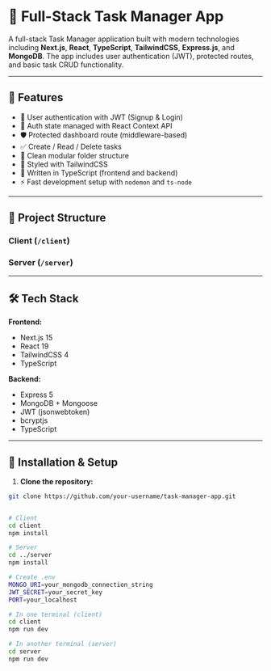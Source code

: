 # 📝 Full-Stack Task Manager App

A full-stack Task Manager application built with modern technologies including **Next.js**, **React**, **TypeScript**, **TailwindCSS**, **Express.js**, and **MongoDB**. The app includes user authentication (JWT), protected routes, and basic task CRUD functionality.

---

## 🚀 Features

- 🔐 User authentication with JWT (Signup & Login)
- 🧠 Auth state managed with React Context API
- 🛡 Protected dashboard route (middleware-based)
- ✅ Create / Read / Delete tasks
- 🧩 Clean modular folder structure
- 💅 Styled with TailwindCSS
- 🔧 Written in TypeScript (frontend and backend)
- ⚡ Fast development setup with `nodemon` and `ts-node`

---

## 📁 Project Structure

### Client (`/client`)

### Server (`/server`)



---

## 🛠 Tech Stack

**Frontend:**
- Next.js 15
- React 19
- TailwindCSS 4
- TypeScript

**Backend:**
- Express 5
- MongoDB + Mongoose
- JWT (jsonwebtoken)
- bcryptjs
- TypeScript

---

## 🧪 Installation & Setup

1. **Clone the repository:**
```bash
git clone https://github.com/your-username/task-manager-app.git


# Client
cd client
npm install

# Server
cd ../server
npm install

# Create .env
MONGO_URI=your_mongodb_connection_string
JWT_SECRET=your_secret_key
PORT=your_localhost

# In one terminal (client)
cd client
npm run dev

# In another terminal (server)
cd server
npm run dev

